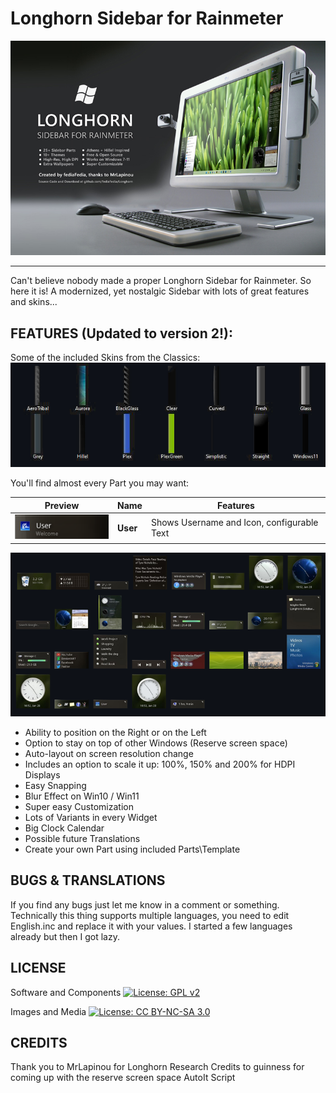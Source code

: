 Longhorn Sidebar for Rainmeter
=======================
![Preview](https://github.com/fediaFedia/Longhorn/blob/main/preview.jpg)

---------------
Can't believe nobody made a proper Longhorn Sidebar for Rainmeter.
So here it is!
A modernized, yet nostalgic Sidebar with lots of great features and skins...

FEATURES (Updated to version 2!):
----
Some of the included Skins from the Classics:
![Skins](https://github.com/fediaFedia/Longhorn/blob/main/preview-skins.jpg)

You'll find almost every Part you may want:

Preview|Name|Features|
|-|-|-|
|<img src="Preview/User.png" width="164px" />|**User**|Shows Username and Icon, configurable Text

![Parts](https://github.com/fediaFedia/Longhorn/blob/main/preview-parts.png)

- Ability to position on the Right or on the Left
- Option to stay on top of other Windows (Reserve screen space)
- Auto-layout on screen resolution change
- Includes an option to scale it up: 100%, 150% and 200% for HDPI Displays
- Easy Snapping
- Blur Effect on Win10 / Win11
- Super easy Customization
- Lots of Variants in every Widget
- Big Clock Calendar
- Possible future Translations
- Create your own Part using included Parts\Template

BUGS & TRANSLATIONS
----
If you find any bugs just let me know in a comment or something.
Technically this thing supports multiple languages, you need to edit English.inc and replace it with your values.
I started a few languages already but then I got lazy.

LICENSE
-------
Software and Components
[![License: GPL v2](https://img.shields.io/badge/License-GPL%20v2-blue.svg)](https://www.gnu.org/licenses/old-licenses/gpl-2.0.en.html)

Images and Media 
[![License: CC BY-NC-SA 3.0](https://licensebuttons.net/l/by-nc-sa/3.0/80x15.png)](https://creativecommons.org/licenses/by-nc-sa/3.0/)

CREDITS
------
Thank you to MrLapinou for Longhorn Research
Credits to guinness for coming up with the reserve screen space AutoIt Script
